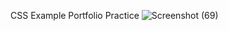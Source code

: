 CSS Example Portfolio Practice 
![Screenshot (69)](https://user-images.githubusercontent.com/107221212/174424243-0a56515b-e0cf-4f4d-9bec-e712986bff57.png)
